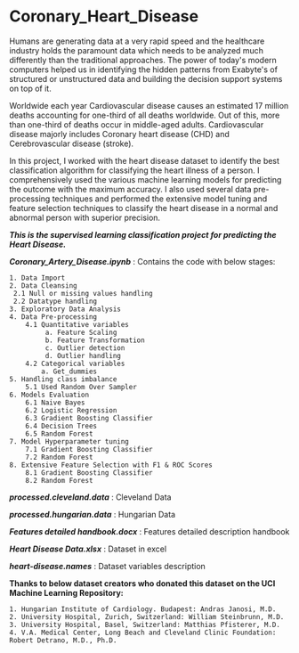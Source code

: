 # Coronary_Heart_Disease

Humans are generating data at a very rapid speed and the healthcare industry holds the paramount data which needs to be analyzed much differently than the traditional approaches. The power of today's modern computers helped us in identifying the hidden patterns from Exabyte's of structured or unstructured data and building the decision support systems on top of it. 

Worldwide each year Cardiovascular disease causes an estimated 17 million deaths accounting for one-third of all deaths worldwide. Out of this, more than one-third of deaths occur in middle-aged adults. Cardiovascular disease majorly includes Coronary heart disease (CHD) and Cerebrovascular disease (stroke). 

In this project, I worked with the heart disease dataset to identify the best classification algorithm for classifying the heart illness of a person. I comprehensively used the various machine learning models for predicting the outcome with the maximum accuracy. I also used several data pre-processing techniques and performed the extensive model tuning and feature selection techniques to classify the heart disease in a normal and abnormal person with superior precision.

**_This is the supervised learning classification project for predicting the Heart Disease._**

**_Coronary_Artery_Disease.ipynb_** : Contains the code with below stages:

    1. Data Import
    2. Data Cleansing
     2.1 Null or missing values handling
     2.2 Datatype handling
    3. Exploratory Data Analysis
    4. Data Pre-processing
        4.1 Quantitative variables
             a. Feature Scaling
             b. Feature Transformation
             c. Outlier detection
             d. Outlier handling
        4.2 Categorical variables
            a. Get_dummies
    5. Handling class imbalance
        5.1 Used Random Over Sampler
    6. Models Evaluation
        6.1 Naive Bayes
        6.2 Logistic Regression
        6.3 Gradient Boosting Classifier
        6.4 Decision Trees
        6.5 Random Forest
    7. Model Hyperparameter tuning
        7.1 Gradient Boosting Classifier
        7.2 Random Forest
    8. Extensive Feature Selection with F1 & ROC Scores
        8.1 Gradient Boosting Classifier
        8.2 Random Forest
 
**_processed.cleveland.data_** : Cleveland Data
 
**_processed.hungarian.data_** : Hungarian Data
 
**_Features detailed handbook.docx_** : Features detailed description handbook
 
**_Heart Disease Data.xlsx_** : Dataset in excel
 
**_heart-disease.names_** : Dataset variables description
 
**Thanks to below dataset creators who donated this dataset on the UCI Machine Learning Repository:**

    1. Hungarian Institute of Cardiology. Budapest: Andras Janosi, M.D.
    2. University Hospital, Zurich, Switzerland: William Steinbrunn, M.D.
    3. University Hospital, Basel, Switzerland: Matthias Pfisterer, M.D.
    4. V.A. Medical Center, Long Beach and Cleveland Clinic Foundation: Robert Detrano, M.D., Ph.D.
